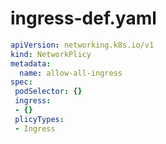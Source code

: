 # ingress-def.yaml

```yaml
apiVersion: networking.k8s.io/v1
kind: NetworkPlicy
metadata:
  name: allow-all-ingress
spec:
 podSelector: {}
 ingress:
 - {}
 plicyTypes:
 - Ingress
```

